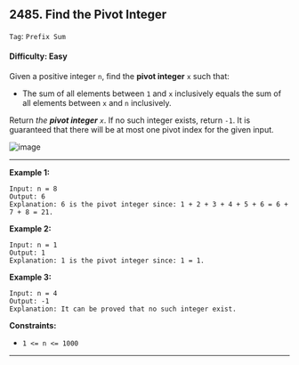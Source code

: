 ## 2485. Find the Pivot Integer

```Tag```: ```Prefix Sum```

#### Difficulty: Easy

Given a positive integer ```n```, find the __pivot integer__ ```x``` such that:

- The sum of all elements between ```1``` and ```x``` inclusively equals the sum of all elements between ```x``` and ```n``` inclusively.

Return _the __pivot integer__ ```x```_. If no such integer exists, return ```-1```. It is guaranteed that there will be at most one pivot index for the given input.

![image](https://user-images.githubusercontent.com/35042430/218198561-2b06b830-04af-4872-be29-80b90e748638.png)

---

__Example 1:__
```
Input: n = 8
Output: 6
Explanation: 6 is the pivot integer since: 1 + 2 + 3 + 4 + 5 + 6 = 6 + 7 + 8 = 21.
```

__Example 2:__
```
Input: n = 1
Output: 1
Explanation: 1 is the pivot integer since: 1 = 1.
```

__Example 3:__
```
Input: n = 4
Output: -1
Explanation: It can be proved that no such integer exist.
```

__Constraints:__

- ```1 <= n <= 1000```

---


